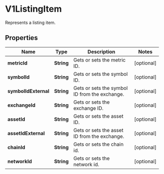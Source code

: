 

# V1ListingItem

Represents a listing item.

## Properties

| Name | Type | Description | Notes |
|------------ | ------------- | ------------- | -------------|
|**metricId** | **String** | Gets or sets the metric ID. |  [optional] |
|**symbolId** | **String** | Gets or sets the symbol ID. |  [optional] |
|**symbolIdExternal** | **String** | Gets or sets the symbol ID from the exchange. |  [optional] |
|**exchangeId** | **String** | Gets or sets the exchange ID. |  [optional] |
|**assetId** | **String** | Gets or sets the asset ID. |  [optional] |
|**assetIdExternal** | **String** | Gets or sets the asset ID from the exchange. |  [optional] |
|**chainId** | **String** | Gets or sets the chain id. |  [optional] |
|**networkId** | **String** | Gets or sets the network id. |  [optional] |



